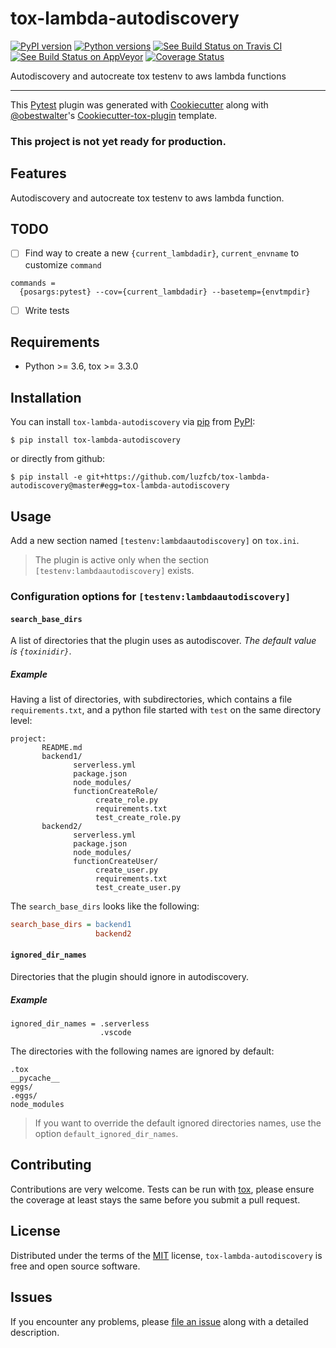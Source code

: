 # tox-lambda-autodiscovery

[![PyPI version](https://img.shields.io/pypi/v/tox-lambda-autodiscovery.svg)](https://pypi.org/project/tox-lambda-autodiscovery)
[![Python versions](https://img.shields.io/pypi/pyversions/tox-lambda-autodiscovery.svg)](https://pypi.org/project/tox-lambda-autodiscovery)
[![See Build Status on Travis CI](https://travis-ci.com/luzfcb/tox-lambda-autodiscovery.svg?branch=master)](https://travis-ci.com/luzfcb/tox-lambda-autodiscovery)
[![See Build Status on AppVeyor](https://ci.appveyor.com/api/projects/status/github/luzfcb/tox-lambda-autodiscovery?branch=master)](https://ci.appveyor.com/project/luzfcb/tox-lambda-autodiscovery/branch/master)
[![Coverage 
Status](https://coveralls.io/repos/github/luzfcb/tox-lambda-autodiscovery/badge.svg)](https://coveralls.io/github/luzfcb/tox-lambda-autodiscovery)

Autodiscovery and autocreate tox testenv to aws lambda functions

------------------------------------------------------------------------

This [Pytest](https://github.com/pytest-dev/pytest) plugin was generated
with [Cookiecutter](https://github.com/audreyr/cookiecutter) along with
[\@obestwalter](https://github.com/obestwalter)\'s
[Cookiecutter-tox-plugin](https://github.com/tox-dev/cookiecutter-tox-plugin)
template.


### This project is not yet ready for production.


## Features

Autodiscovery and autocreate tox testenv to aws lambda function.

## TODO

- [ ] Find way to create a new `{current_lambdadir}`, `current_envname` to customize `command`

```
commands =
  {posargs:pytest} --cov={current_lambdadir} --basetemp={envtmpdir}
```

- [ ] Write tests

## Requirements

- Python >= 3.6, tox >= 3.3.0

## Installation

You can install `tox-lambda-autodiscovery` via [pip](https://pypi.org/project/pip/) from [PyPI](https://pypi.org):

```
$ pip install tox-lambda-autodiscovery
```
    
or directly from github:

```
$ pip install -e git+https://github.com/luzfcb/tox-lambda-autodiscovery@master#egg=tox-lambda-autodiscovery
```

## Usage

Add a new section named `[testenv:lambdaautodiscovery]` on `tox.ini`.

> The plugin is active only when the section `[testenv:lambdaautodiscovery]` exists.


### Configuration options for `[testenv:lambdaautodiscovery]`

#### `search_base_dirs`

A list of directories that the plugin uses as autodiscover. _The default value is `{toxinidir}`_.

##### Example

Having a list of directories, with subdirectories, which contains a file `requirements.txt`, and a python file started with `test` on the same directory level:

```
project:
       README.md
       backend1/
              serverless.yml
              package.json
              node_modules/
              functionCreateRole/
                   create_role.py
                   requirements.txt
                   test_create_role.py
       backend2/
              serverless.yml
              package.json
              node_modules/
              functionCreateUser/
                   create_user.py
                   requirements.txt
                   test_create_user.py
```

The `search_base_dirs` looks like the following:

```ini
search_base_dirs = backend1
                   backend2
```

#### `ignored_dir_names`

Directories that the plugin should ignore in autodiscovery.

##### Example

```
ignored_dir_names = .serverless
                    .vscode
```

The directories with the following names are ignored by default:

```
.tox
__pycache__
eggs/
.eggs/
node_modules
```

> If you want to override the default ignored directories names, use the option `default_ignored_dir_names`.


## Contributing

Contributions are very welcome. Tests can be run with [tox](https://tox.readthedocs.io/en/latest/), please ensure the coverage at least stays the same before you submit a pull request.


## License

Distributed under the terms of the [MIT](http://opensource.org/licenses/MIT) license, `tox-lambda-autodiscovery` is free and open source software.


## Issues

If you encounter any problems, please [file an issue](https://github.com/luzfcb/tox-lambda-autodiscovery/issues) along with a detailed description.
